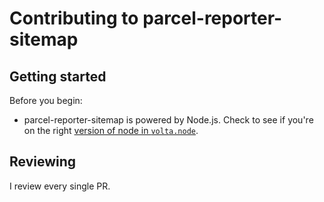 # Contributing to parcel-reporter-sitemap <!-- omit in toc -->

## Getting started<!-- omit in toc -->

Before you begin:
- parcel-reporter-sitemap is powered by Node.js. Check to see if you're on the right [version of node in `volta.node`](package.json).

## Reviewing
I review every single PR.

